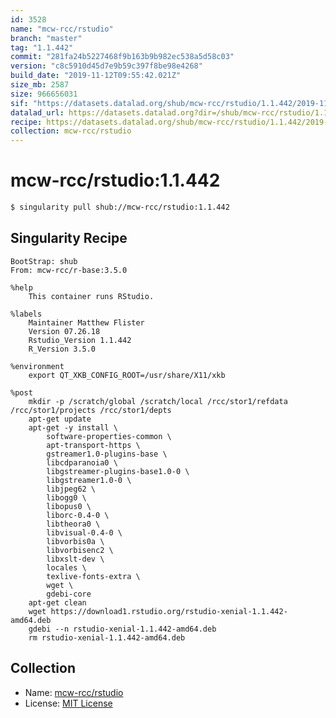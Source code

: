 ```yaml
---
id: 3528
name: "mcw-rcc/rstudio"
branch: "master"
tag: "1.1.442"
commit: "281fa24b5227468f9b163b9b982ec538a5d58c03"
version: "c8c5910d45d7e9b59c397f8be98e4268"
build_date: "2019-11-12T09:55:42.021Z"
size_mb: 2587
size: 966656031
sif: "https://datasets.datalad.org/shub/mcw-rcc/rstudio/1.1.442/2019-11-12-281fa24b-c8c5910d/c8c5910d45d7e9b59c397f8be98e4268.simg"
datalad_url: https://datasets.datalad.org?dir=/shub/mcw-rcc/rstudio/1.1.442/2019-11-12-281fa24b-c8c5910d/
recipe: https://datasets.datalad.org/shub/mcw-rcc/rstudio/1.1.442/2019-11-12-281fa24b-c8c5910d/Singularity
collection: mcw-rcc/rstudio
---
```


# mcw-rcc/rstudio:1.1.442

```bash
$ singularity pull shub://mcw-rcc/rstudio:1.1.442
```

## Singularity Recipe

```singularity
BootStrap: shub
From: mcw-rcc/r-base:3.5.0

%help
    This container runs RStudio.

%labels
    Maintainer Matthew Flister
    Version 07.26.18
    Rstudio_Version 1.1.442
    R_Version 3.5.0

%environment
    export QT_XKB_CONFIG_ROOT=/usr/share/X11/xkb

%post
    mkdir -p /scratch/global /scratch/local /rcc/stor1/refdata /rcc/stor1/projects /rcc/stor1/depts
    apt-get update
    apt-get -y install \
        software-properties-common \
        apt-transport-https \
        gstreamer1.0-plugins-base \
        libcdparanoia0 \
        libgstreamer-plugins-base1.0-0 \
        libgstreamer1.0-0 \
        libjpeg62 \
        libogg0 \
        libopus0 \
        liborc-0.4-0 \
        libtheora0 \
        libvisual-0.4-0 \
        libvorbis0a \
        libvorbisenc2 \
        libxslt-dev \
        locales \
        texlive-fonts-extra \
        wget \
        gdebi-core
    apt-get clean
    wget https://download1.rstudio.org/rstudio-xenial-1.1.442-amd64.deb
    gdebi --n rstudio-xenial-1.1.442-amd64.deb
    rm rstudio-xenial-1.1.442-amd64.deb
```

## Collection

 - Name: [mcw-rcc/rstudio](https://github.com/mcw-rcc/rstudio)
 - License: [MIT License](https://api.github.com/licenses/mit)

